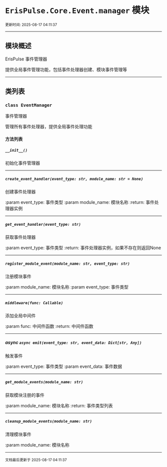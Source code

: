 # `ErisPulse.Core.Event.manager` 模块

<sup>更新时间: 2025-08-17 04:11:37</sup>

---

## 模块概述


ErisPulse 事件管理器

提供全局事件管理功能，包括事件处理器创建、模块事件管理等

---

## 类列表

### `class EventManager`

事件管理器

管理所有事件处理器，提供全局事件处理功能


#### 方法列表

##### `__init__()`

初始化事件管理器

---

##### `create_event_handler(event_type: str, module_name: str = None)`

创建事件处理器

:param event_type: 事件类型
:param module_name: 模块名称
:return: 事件处理器实例

---

##### `get_event_handler(event_type: str)`

获取事件处理器

:param event_type: 事件类型
:return: 事件处理器实例，如果不存在则返回None

---

##### `register_module_event(module_name: str, event_type: str)`

注册模块事件

:param module_name: 模块名称
:param event_type: 事件类型

---

##### `middleware(func: Callable)`

添加全局中间件

:param func: 中间件函数
:return: 中间件函数

---

##### async `async emit(event_type: str, event_data: Dict[str, Any])`

触发事件

:param event_type: 事件类型
:param event_data: 事件数据

---

##### `get_module_events(module_name: str)`

获取模块注册的事件

:param module_name: 模块名称
:return: 事件类型列表

---

##### `cleanup_module_events(module_name: str)`

清理模块事件

:param module_name: 模块名称

---

<sub>文档最后更新于 2025-08-17 04:11:37</sub>